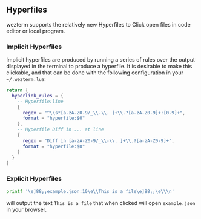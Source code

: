 ## Hyperfiles

wezterm supports the relatively new Hyperfiles
to Click open files in code editor or local program.

### Implicit Hyperfiles

Implicit hyperfiles are produced by running a series of rules over the output
displayed in the terminal to produce a hyperfile. 
It is desirable to make this clickable, and that can be done with the following
configuration in your `~/.wezterm.lua`:

```lua
return {
  hyperlink_rules = {
  	-- Hyperfile:line
  	{
      regex = "^\\s*[a-zA-Z0-9/_\\-\\. ]+\\.?[a-zA-Z0-9]+:[0-9]+",
      format = "hyperfile:$0"
    },
    -- Hyperfile Diff in ... at line
  	{
  	  regex = "Diff in [a-zA-Z0-9/_\\-\\. ]+\\.?[a-zA-Z0-9]+",
      format = "hyperfile:$0"
    }
  }
}
```

### Explicit Hyperfiles


```bash
printf '\e]88;;example.json:10\e\\This is a file\e]88;;\e\\\n'
```

will output the text `This is a file` that when clicked will open
`example.json` in your browser.

